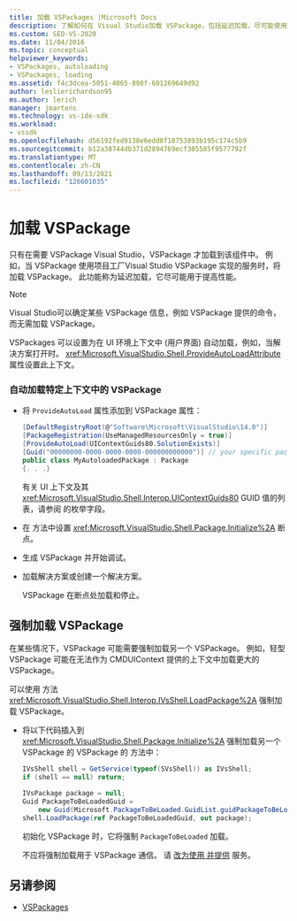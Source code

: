 ```yaml
---
title: 加载 VSPackages |Microsoft Docs
description: 了解如何在 Visual Studio加载 VSPackage，包括延迟加载，尽可能使用延迟加载来提高性能。
ms.custom: SEO-VS-2020
ms.date: 11/04/2016
ms.topic: conceptual
helpviewer_keywords:
- VSPackages, autoloading
- VSPackages, loading
ms.assetid: f4c3dcea-5051-4065-898f-601269649d92
author: leslierichardson95
ms.author: lerich
manager: jmartens
ms.technology: vs-ide-sdk
ms.workload:
- vssdk
ms.openlocfilehash: d56192fed9138e6edd8f18753893b195c174c5b9
ms.sourcegitcommit: b12a38744db371d2894769ecf305585f9577792f
ms.translationtype: MT
ms.contentlocale: zh-CN
ms.lasthandoff: 09/13/2021
ms.locfileid: "126601035"
---
```

# <a name="load-vspackages"></a>加载 VSPackage
只有在需要 VSPackage Visual Studio，VSPackage 才加载到该组件中。 例如，当 VSPackage 使用项目工厂Visual Studio VSPackage 实现的服务时，将加载 VSPackage。 此功能称为延迟加载，它尽可能用于提高性能。

> [!NOTE]
> Visual Studio可以确定某些 VSPackage 信息，例如 VSPackage 提供的命令，而无需加载 VSPackage。

 VSPackages 可以设置为在 UI 环境上下文中 (用户界面) 自动加载，例如，当解决方案打开时。 <xref:Microsoft.VisualStudio.Shell.ProvideAutoLoadAttribute>属性设置此上下文。

### <a name="autoload-a-vspackage-in-a-specific-context"></a>自动加载特定上下文中的 VSPackage

- 将 `ProvideAutoLoad` 属性添加到 VSPackage 属性：

    ```csharp
    [DefaultRegistryRoot(@"Software\Microsoft\VisualStudio\14.0")]
    [PackageRegistration(UseManagedResourcesOnly = true)]
    [ProvideAutoLoad(UIContextGuids80.SolutionExists)]
    [Guid("00000000-0000-0000-0000-000000000000")] // your specific package GUID
    public class MyAutoloadedPackage : Package
    {. . .}
    ```

     有关 UI 上下文及其 <xref:Microsoft.VisualStudio.Shell.Interop.UIContextGuids80> GUID 值的列表，请参阅 的枚举字段。

- 在 方法中设置 <xref:Microsoft.VisualStudio.Shell.Package.Initialize%2A> 断点。

- 生成 VSPackage 并开始调试。

- 加载解决方案或创建一个解决方案。

     VSPackage 在断点处加载和停止。

## <a name="force-a-vspackage-to-load"></a>强制加载 VSPackage
 在某些情况下，VSPackage 可能需要强制加载另一个 VSPackage。 例如，轻型 VSPackage 可能在无法作为 CMDUIContext 提供的上下文中加载更大的 VSPackage。

 可以使用 方法 <xref:Microsoft.VisualStudio.Shell.Interop.IVsShell.LoadPackage%2A> 强制加载 VSPackage。

- 将以下代码插入到 <xref:Microsoft.VisualStudio.Shell.Package.Initialize%2A> 强制加载另一个 VSPackage 的 VSPackage 的 方法中：

    ```csharp
    IVsShell shell = GetService(typeof(SVsShell)) as IVsShell;
    if (shell == null) return;

    IVsPackage package = null;
    Guid PackageToBeLoadedGuid =
        new Guid(Microsoft.PackageToBeLoaded.GuidList.guidPackageToBeLoadedPkgString);
    shell.LoadPackage(ref PackageToBeLoadedGuid, out package);

    ```

     初始化 VSPackage 时，它将强制 `PackageToBeLoaded` 加载。

     不应将强制加载用于 VSPackage 通信。 请 [改为使用 并提供](../extensibility/using-and-providing-services.md) 服务。

## <a name="see-also"></a>另请参阅
- [VSPackages](../extensibility/internals/vspackages.md)
